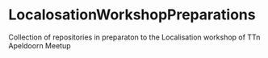 # LocalosationWorkshopPreparations
Collection of repositories in preparaton to the Localisation workshop of TTn Apeldoorn Meetup
